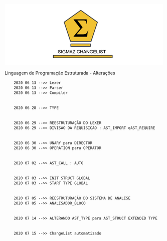 ![ChangeList - Sigmaz](https://raw.githubusercontent.com/luandkg/Sigmaz/master/res/imagens/change.png)


Linguagem de Programação Estruturada - Alterações


		2020 06 13 -->> Lexer
		2020 06 13 -->> Parser
		2020 06 13 -->> Compiler


		2020 06 28 -->> TYPE


		2020 06 29 -->> REESTRUTURAÇÃO DO LEXER
		2020 06 29 -->> DIVISAO DA REQUISICAO : AST_IMPORT eAST_REQUIRE


		2020 06 30 -->> UNARY para DIRECTOR
		2020 06 30 -->> OPERATION para OPERATOR


		2020 07 02 -->> AST_CALL : AUTO


		2020 07 03 -->> INIT STRUCT GLOBAL
		2020 07 03 -->> START TYPE GLOBAL


		2020 07 05 -->> REESTRUTURAÇÃO DO SISTEMA DE ANALISE
		2020 07 05 -->> ANALISADOR_BLOCO


		2020 07 14 -->> ALTERANDO AST_TYPE para AST_STRUCT EXTENDED TYPE


		2020 07 15 -->> ChangeList automatizado

